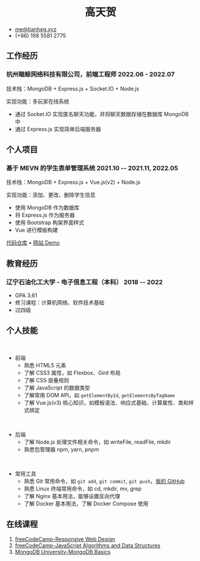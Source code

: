 ---
---

<!-- The (first) h1 will be used as the <title> of the HTML page -->

<h1 style="text-align: center">高天贺</h1>

<!-- The unordered list immediately after the h1 will be formatted on a single
line. It is intended to be used for contact details -->
- <me@tianheg.xyz>
- (+86) 198 5581 2775

## 工作经历

### <span>杭州瞄鲸网络科技有限公司，前端工程师</span> <span>2022.06 - 2022.07</span>

技术栈：MongoDB + Express.js + Socket.IO + Node.js

实现功能：多玩家在线系统

- 通过 Socket.IO 实现匿名聊天功能，并将聊天数据存储在数据库 MongoDB 中
- 通过 Express.js 实现简单后端服务器

## 个人项目

### <span>基于 MEVN 的学生表单管理系统</span> <span>2021.10 -- 2021.11, 2022.05</span>

技术栈：MongoDB + Express.js + Vue.js(v2) + Node.js

实现功能：添加、更改、删除学生信息

- 使用 MongoDB 作为数据库
- 将 Express.js 作为服务器
- 使用 Bootstrap 构架界面样式
- Vue 进行模板构建

[代码仓库](https://github.com/tianheg/sims) &bull; [网站 Demo](https://student.tianheg.xyz/)

## 教育经历

### <span>辽宁石油化工大学 - 电子信息工程（本科）</span> <span>2018 -- 2022</span>

  - GPA 3.61
  - 修习课程：计算机网络、软件技术基础
  - 过四级

## 个人技能

<br>

  - 前端
    - 熟悉 HTML5 元素
    - 了解 CSS3 属性，如 Flexbox、Gird 布局
    - 了解 CSS 层叠规则
    - 了解 JavaScript 的数据类型
    - 了解常用 DOM API，如 `getElementById`, `getElementsByTagName`
    - 了解 Vue.js(v3) 核心知识，如模板语法、响应式基础、计算属性、类和样式绑定

<br>

  - 后端
    - 了解 Node.js 处理文件相关命令，如 writeFile, readFile, mkdir
    - 熟悉包管理器 npm, yarn, pnpm

<br>

  - 常用工具
    - 熟悉 Git 常用命令，如 `git add`, `git commit`, `git push`，[我的 GitHub](https://github.com/tianheg)
    - 熟悉 Linux 终端常用命令，如 cd, mkdir, mv, grep
    - 了解 Nginx 基本用法，能够设置反向代理
    - 了解 Docker 基本用法，了解 Docker Compose 使用

## 在线课程

1. [freeCodeCamp-Responsive Web Design](https://www.freecodecamp.org/certification/tianheg/responsive-web-design)
2. [freeCodeCamp-JavaScript Algorithms and Data Structures](https://www.freecodecamp.org/certification/tianheg/javascript-algorithms-and-data-structures)
3. [MongoDB University-MongoDB Basics](https://university.mongodb.com/course_completion/cebc75c5-080a-4abe-b6a2-04c3d447ed85)

